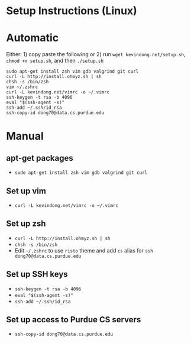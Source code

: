 # Setup Instructions (Linux)

# Automatic
Either: 1) copy paste the following or 2) run `wget kevindong.net/setup.sh`, `chmod +x setup.sh`, and then `./setup.sh`

```
sudo apt-get install zsh vim gdb valgrind git curl
curl -L http://install.ohmyz.sh | sh
chsh -s /bin/zsh
vim ~/.zshrc
curl -L kevindong.net/vimrc -o ~/.vimrc
ssh-keygen -t rsa -b 4096
eval "$(ssh-agent -s)"
ssh-add ~/.ssh/id_rsa
ssh-copy-id dong70@data.cs.purdue.edu
```

# Manual
## apt-get packages
* `sudo apt-get install zsh vim gdb valgrind git curl`

## Set up vim
* `curl -L kevindong.net/vimrc -o ~/.vimrc`

## Set up zsh
* `curl -L http://install.ohmyz.sh | sh`
* `chsh -s /bin/zsh`
* Edit `~/.zshrc` to use `risto` theme and add `cs` alias for `ssh dong70@data.cs.purdue.edu`

## Set up SSH keys
* `ssh-keygen -t rsa -b 4096`
* `eval "$(ssh-agent -s)"`
* `ssh-add ~/.ssh/id_rsa`

## Set up access to Purdue CS servers
* `ssh-copy-id dong70@data.cs.purdue.edu`